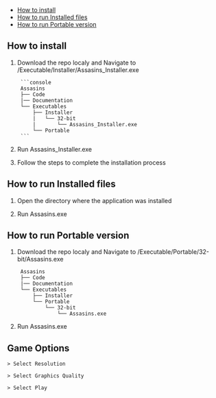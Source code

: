 <!-- markdownlint-disable MD007 -->
<!-- - [Overview](#overview) -->
- [How to install](#How-to-install)
- [How to run Installed files](#How-to-run-installed-files)
- [How to run Portable version](#How-to-run-portable-version)

## How to install

1. Download the repo localy and Navigate to /Executable/Installer/Assasins_Installer.exe

        ```console
        Assasins
        ├── Code
        |── Documentation
        └── Executables
            ├── Installer
            |   └── 32-bit
            |       └── Assasins_Installer.exe
            └── Portable
        ```

2. Run Assasins_Installer.exe

3. Follow the steps to complete the installation process

## How to run Installed files

1. Open the directory where the application was installed

2. Run Assasins.exe

## How to run Portable version

1. Download the repo localy and Navigate to /Executable/Portable/32-bit/Assasins.exe


        Assasins
        ├── Code
        |── Documentation
        └── Executables
            ├── Installer
            └── Portable
                └── 32-bit
                    └── Assasins.exe


2. Run Assasins.exe

## Game Options

   ```console
   > Select Resolution
   ```
   ```console
   > Select Graphics Quality
   ```
   ```console
   > Select Play
   ```

